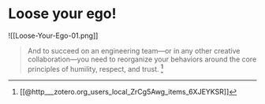 # Loose your ego!

![[Loose-Your-Ego-01.png]]

> And to succeed on an engineering team—or in any other creative collaboration—you need to reorganize your behaviors around the core principles of humility, respect, and trust. [^1]




[^1]: [[@http___zotero.org_users_local_ZrCg5Awg_items_6XJEYKSR]]

